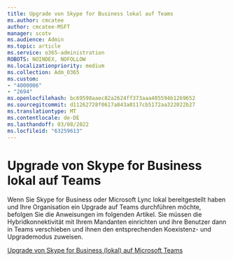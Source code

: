 ```yaml
---
title: Upgrade von Skype for Business lokal auf Teams
ms.author: cmcatee
author: cmcatee-MSFT
manager: scotv
ms.audience: Admin
ms.topic: article
ms.service: o365-administration
ROBOTS: NOINDEX, NOFOLLOW
ms.localizationpriority: medium
ms.collection: Adm_O365
ms.custom:
- "4000006"
- "2694"
ms.openlocfilehash: bc69598aaec82a2624ff373aaa405594b1269652
ms.sourcegitcommit: d11262728f0617a843a0117cb5172aa322022b27
ms.translationtype: MT
ms.contentlocale: de-DE
ms.lasthandoff: 03/08/2022
ms.locfileid: "63259613"
---
```

# <a name="upgrade-from-skype-for-business-on-premises-to-teams"></a>Upgrade von Skype for Business lokal auf Teams

Wenn Sie Skype for Business oder Microsoft Lync lokal bereitgestellt haben und Ihre Organisation ein Upgrade auf Teams durchführen möchte, befolgen Sie die Anweisungen im folgenden Artikel. Sie müssen die Hybridkonnektivität mit Ihrem Mandanten einrichten und ihre Benutzer dann in Teams verschieben und ihnen den entsprechenden Koexistenz- und Upgrademodus zuweisen. 

[Upgrade von Skype for Business (lokal) auf Microsoft Teams](https://docs.microsoft.com/MicrosoftTeams/upgrade-to-teams-execute-skypeforbusinesshybridonprem)

